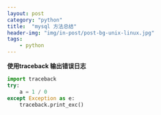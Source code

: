 ```yaml
---
layout: post
category: "python"
title:  "mysql 方法总结"
header-img: "img/in-post/post-bg-unix-linux.jpg"
tags:
    - python
---
```

**使用traceback 输出错误日志**
```python
import traceback
try:
    a = 1 / 0
except Exception as e:
    traceback.print_exc()
```
